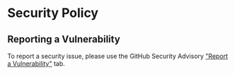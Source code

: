 # Security Policy

## Reporting a Vulnerability

To report a security issue, please use the GitHub Security Advisory ["Report a Vulnerability"](https://github.com/rasei/json/security/advisories/new) tab.
